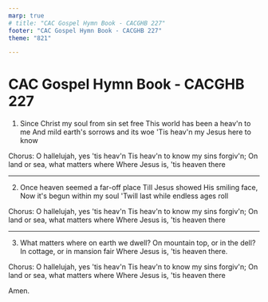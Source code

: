 ```yaml
---
marp: true
# title: "CAC Gospel Hymn Book - CACGHB 227"
footer: "CAC Gospel Hymn Book - CACGHB 227"
theme: "821"

---
```


<style>
    :root {
        font-size: 2em;
    }

    section {
        display: grid;
        grid-template-columns: 1fr auto;
		gap: 0.6em
    }
    h1, h2 {
        grid-column: span 2;
    }
</style>

# CAC Gospel Hymn Book - CACGHB 227 

1. Since Christ my soul from sin set free
    This world has been a heav'n to me
    And mild earth's sorrows and its woe
    'Tis heav'n my Jesus here to know


Chorus:
    O hallelujah, yes 'tis heav'n
    Tis heav'n to know my sins forgiv'n;
    On land or sea, what matters where
    Where Jesus is, 'tis heaven there

---

2. Once heaven seemed a far-off place
    Till Jesus showed His smiling face,
    Now it's begun within my soul
    'Twill last while endless ages roll

Chorus:
    O hallelujah, yes 'tis heav'n
    Tis heav'n to know my sins forgiv'n;
    On land or sea, what matters where
    Where Jesus is, 'tis heaven there

---

3. What matters where on earth we dwell?
    On mountain top, or in the dell?
    In cottage, or in mansion fair
    Where Jesus is, 'tis heaven there.

Chorus:
    O hallelujah, yes 'tis heav'n
    Tis heav'n to know my sins forgiv'n;
    On land or sea, what matters where
    Where Jesus is, 'tis heaven there

Amen.
